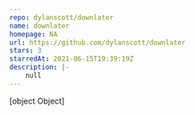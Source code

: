 ```yaml
---
repo: dylanscott/downlater
name: downlater
homepage: NA
url: https://github.com/dylanscott/downlater
stars: 3
starredAt: 2021-06-15T19:39:19Z
description: |-
    null
---
```


[object Object]
